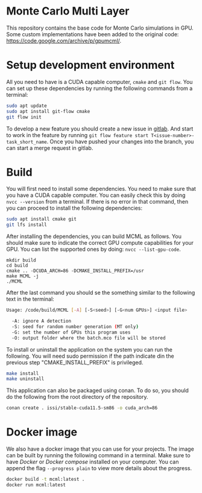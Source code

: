 # Monte Carlo Multi Layer

This repository contains the base code for Monte Carlo simulations in GPU. Some custom implementations have been added 
to the original code: https://code.google.com/archive/p/gpumcml/.

# Setup development environment
All you need to have is a CUDA capable computer, `cmake` and `git flow`. You can set up these dependencies by running 
the following commands from a terminal:

```bash
sudo apt update
sudo apt install git-flow cmake
git flow init
```

To develop a new feature you should create a new issue in [gitlab](https://git.dkfz.de/imsy/issi/mcmlgpu/-/issues). And 
start to work in the feature by running `git flow feature start T<issue-number>-task_short_name`. Once you have pushed
your changes into the branch, you can start a merge request in gitlab.

# Build 
You will first need to install some dependencies. You need to make sure that you have a CUDA capable computer.
You can easily check this by doing `nvcc --version` from a terminal. If there is no error in that command, then you can
proceed to install the following dependencies:

```bash
sudo apt install cmake git
git lfs install
```

After installing the dependencies, you can build MCML as follows. 
You should make sure to indicate the correct GPU compute capabilities for your GPU. 
You can list the supported ones by doing: `nvcc --list-gpu-code`.

```lang=bash
mkdir build
cd build 
cmake .. -DCUDA_ARCH=86 -DCMAKE_INSTALL_PREFIX=/usr
make MCML -j
./MCML
```
After the last command you should se the something similar to the following text in the terminal: 

````bash
Usage: /code/build/MCML [-A] [-S<seed>] [-G<num GPUs>] <input file>

  -A: ignore A detection
  -S: seed for random number generation (MT only)
  -G: set the number of GPUs this program uses
  -O: output folder where the batch.mco file will be stored
````

To install or uninstall the application on the system you can run the following. 
You will need sudo permission if the path indicate din the previous step "CMAKE_INSTALL_PREFIX" is privileged.
````bash
make install
make uninstall
````

This application can also be packaged using conan. To do so, you should do the following from the root directory 
of the repository.

```bash
conan create . issi/stable-cuda11.5-sm86 -o cuda_arch=86
```

# Docker image
We also have a docker image that you can use for your projects. The image can be built by running the following command 
in a terminal. Make sure to have _Docker_ or _Docker compose_ installed on your computer. You can append the flag 
`--progress plain` to view more details about the progress. 

```bash
docker build -t mcml:latest .
docker run mcml:latest
```
